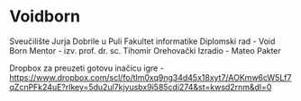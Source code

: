 # Voidborn
Sveučilište Jurja Dobrile u Puli
Fakultet informatike
Diplomski rad - Void Born
Mentor - izv. prof. dr. sc. Tihomir Orehovački 
Izradio - Mateo Pakter

Dropbox za preuzeti gotovu inačicu igre - https://www.dropbox.com/scl/fo/tlm0xq9ng34d45x18xyt7/AOKmw6cW5Lf7qZcnPFk24uE?rlkey=5du2ul7kjyusbx9i585cdi274&st=kwsd2rnm&dl=0
